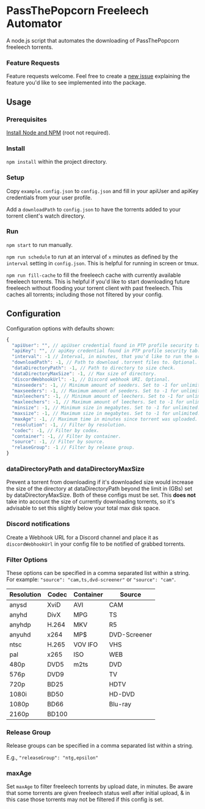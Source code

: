 # PassThePopcorn Freeleech Automator

A node.js script that automates the downloading of PassThePopcorn freeleech torrents.

### Feature Requests

Feature requests welcome. Feel free to create a [new issue](https://github.com/ergusto/ptp/issues/new) explaining the feature you'd like to see implemented into the package.

## Usage

### Prerequisites

[Install Node and NPM](https://tecadmin.net/install-nodejs-with-nvm/) (root not required).

### Install

`npm install` within the project directory.

### Setup

Copy `example.config.json` to `config.json` and fill in your apiUser and apiKey credentials from your user profile.

Add a `downloadPath` to `config.json` to have the torrents added to your torrent client's watch directory.

### Run

`npm start` to run manually.

`npm run schedule` to run at an interval of `x` minutes as defined by the `interval` setting in `config.json`. This is helpful for running in screen or tmux.

`npm run fill-cache` to fill the freeleech cache with currently available freeleech torrents. This is helpful if you'd like to start downloading future freeleech without flooding your torrent client with past freeleech. This caches all torrents; including those not filtered by your config.

## Configuration

Configuration options with defaults shown:

```javascript
{
  "apiUser": "", // apiUser credential found in PTP profile security tab.
  "apiKey": "", // apiKey credential found in PTP profile security tab.
  "interval": -1 // Interval, in minutes, that you'd like to run the script at. 
  "downloadPath": -1, // Path to download .torrent files to. Optional.
  "dataDirectoryPath": -1, // Path to directory to size check.
  "dataDirectoryMaxSize": -1, // Max size of directory.
  "discordWebhookUrl": -1, // Discord webhook URI. Optional.
  "minseeders": -1, // Minimum amount of seeders. Set to -1 for unlimited.
  "maxseeders": -1, // Maximum amount of seeders. Set to -1 for unlimited.
  "minleechers": -1, // Minimum amount of leechers. Set to -1 for unlimited.
  "maxleechers": -1, // Maximum amount of leechers. Set to -1 for unlimited.
  "minsize": -1, // Minimum size in megabytes. Set to -1 for unlimited.
  "maxsize": -1, // Maximum size in megabytes. Set to -1 for unlimited.
  "maxAge": -1, // Maximum time in minutes since torrent was uploaded. See below note.
  "resolution": -1, // Filter by resolution. 
  "codec": -1, // Filter by codex. 
  "container": -1, // Filter by container. 
  "source": -1, // Filter by source. 
  "relaseGroup": -1 // Filter by release group.
}
```

### dataDirectoryPath and dataDirectoryMaxSize

Prevent a torrent from downloading if it's downloaded size would increase the size of the directory at dataDirectoryPath beyond the limit in (GBs) set by dataDirectoryMaxSize. Both of these configs must be set. This **does not** take into account the size of currently downloading torrents, so it's advisable to set this slightly below your total max disk space.

### Discord notifications

Create a Webhook URL for a Discord channel and place it as `discordWebhookUrl` in your config file to be notified of grabbed torrents.

### Filter Options

These options can be specified in a comma separated list within a string. For example: `"source": "cam,ts,dvd-screener"` or `"source": "cam"`.

| Resolution | Codec | Container | Source |
| --- | --- | --- | --- | 
|anysd|XviD|AVI|CAM|
|anyhd|DivX|MPG|TS|
|anyhdp|H.264|MKV|R5|
|anyuhd|x264|MP$|DVD-Screener|
|ntsc|H.265|VOV IFO|VHS|
|pal|x265|ISO|WEB|
|480p|DVD5|m2ts|DVD|
|576p|DVD9| |TV|
|720p|BD25| |HDTV|
|1080i|BD50| |HD-DVD|
|1080p|BD66| |Blu-ray|
|2160p|BD100| | |

### Release Group

Release groups can be specified in a comma separated list within a string. 

E.g., `"releaseGroup": "ntg,epsilon"`

### maxAge

Set `maxAge` to filter freeleech torrents by upload date, in minutes. Be aware that some torrents are given freeleech status well after initial upload, & in this case those torrents may not be filtered if this config is set.

